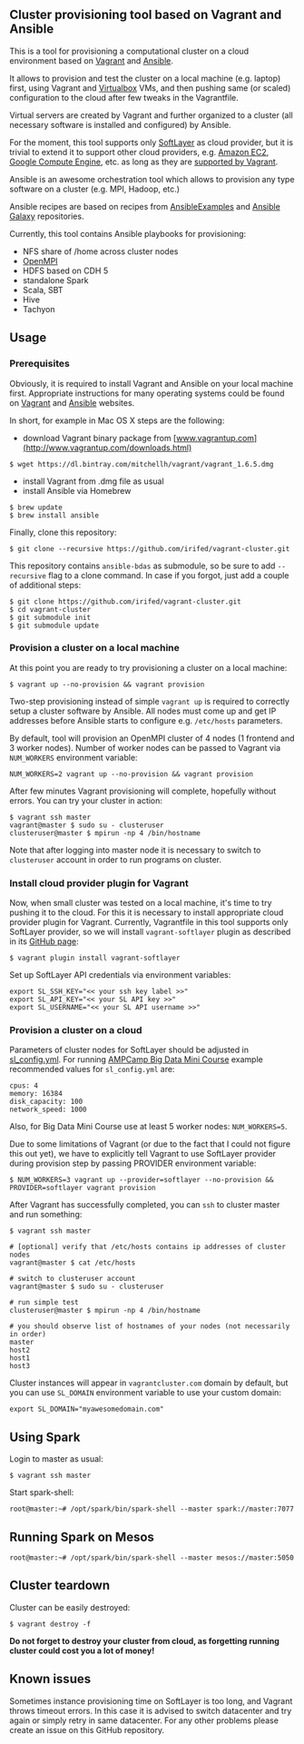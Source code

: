 ## Cluster provisioning tool based on Vagrant and Ansible

This is a tool for provisioning a computational cluster on a cloud environment based on [Vagrant](http://www.vagrantup.com/) and [Ansible](http://www.ansible.com/home).

It allows to provision and test the cluster on a local machine (e.g. laptop) first, using Vagrant and [Virtualbox](https://www.virtualbox.org/) VMs, and then pushing same (or scaled) configuration to the cloud after few tweaks in the Vagrantfile.

Virtual servers are created by Vagrant and further organized to a cluster (all necessary software is installed and configured) by Ansible.

For the moment, this tool supports only [SoftLayer](http://www.softlayer.com/) as cloud provider, but it is trivial to extend it to support other cloud providers, e.g. [Amazon EC2](http://aws.amazon.com/ec2/), [Google Compute Engine](https://cloud.google.com/products/compute-engine/), etc. as long as they are [supported by Vagrant](http://docs.vagrantup.com/v2/providers/index.html).

Ansible is an awesome orchestration tool which allows to provision any type software on a cluster (e.g. MPI, Hadoop, etc.)

Ansible recipes are based on recipes from [AnsibleExamples](https://github.com/ansible/ansible-examples) and [Ansible Galaxy](https://github.com/AnsibleShipyard/ansible-galaxy-roles) repositories.

Currently, this tool contains Ansible playbooks for provisioning:

- NFS share of /home across cluster nodes
- [OpenMPI](http://www.open-mpi.org/)
- HDFS based on CDH 5
- standalone Spark
- Scala, SBT
- Hive
- Tachyon

## Usage

### Prerequisites

Obviously, it is required to install Vagrant and Ansible on your local machine first. Appropriate instructions for many operating systems could be found on [Vagrant](http://www.vagrantup.com/downloads) and [Ansible](http://docs.ansible.com/intro_installation.html) websites.

In short, for example in Mac OS X steps are the following:

- download Vagrant binary package from [www.vagrantup.com](http://www.vagrantup.com/downloads.html)

```
$ wget https://dl.bintray.com/mitchellh/vagrant/vagrant_1.6.5.dmg
```

- install Vagrant from .dmg file as usual
- install Ansible via Homebrew

```
$ brew update
$ brew install ansible
```

Finally, clone this repository:

```
$ git clone --recursive https://github.com/irifed/vagrant-cluster.git
```

This repository contains `ansible-bdas` as submodule, so be sure to add `--recursive` flag to a clone command.
In case if you forgot, just add a couple of additional steps:
```
$ git clone https://github.com/irifed/vagrant-cluster.git
$ cd vagrant-cluster
$ git submodule init
$ git submodule update
```

### Provision a cluster on a local machine

At this point you are ready to try provisioning a cluster on a local machine:

```
$ vagrant up --no-provision && vagrant provision
```

Two-step provisioning instead of simple `vagrant up` is required to correctly setup a cluster software by Ansible. All nodes must come up and get IP addresses before Ansible starts to configure e.g. `/etc/hosts` parameters.

By default, tool will provision an OpenMPI cluster of 4 nodes (1 frontend and 3 worker nodes). Number of worker nodes can be passed to Vagrant via `NUM_WORKERS` environment variable:

```
NUM_WORKERS=2 vagrant up --no-provision && vagrant provision
```

After few minutes Vagrant provisioning will complete, hopefully without errors. You can try your cluster in action:

```
$ vagrant ssh master
vagrant@master $ sudo su - clusteruser
clusteruser@master $ mpirun -np 4 /bin/hostname
```
Note that after logging into master node it is necessary to switch to `clusteruser` account in order to run programs on cluster.

### Install cloud provider plugin for Vagrant

Now, when small cluster was tested on a local machine, it's time to try pushing it to the cloud. For this it is necessary to install appropriate cloud provider plugin for Vagrant. Currently, Vagrantfile in this tool supports only SoftLayer provider, so we will install `vagrant-softlayer` plugin as described in its [GitHub page](https://github.com/audiolize/vagrant-softlayer):

```
$ vagrant plugin install vagrant-softlayer
```

Set up SoftLayer API credentials via environment variables:
```
export SL_SSH_KEY="<< your ssh key label >>"
export SL_API_KEY="<< your SL API key >>"
export SL_USERNAME="<< your SL API username >>"
```

### Provision a cluster on a cloud

Parameters of cluster nodes for SoftLayer should be adjusted in [sl_config.yml](https://github.com/irifed/vagrant-cluster/blob/master/sl_config.yml.template). For running [AMPCamp Big Data Mini Course](http://ampcamp.berkeley.edu/big-data-mini-course/)  example recommended values for `sl_config.yml` are:

```
cpus: 4
memory: 16384
disk_capacity: 100
network_speed: 1000
```
Also, for Big Data Mini Course use at least 5 worker nodes: `NUM_WORKERS=5`.

Due to some limitations of Vagrant (or due to the fact that I could not figure this out yet), we have to explicitly tell Vagrant to use SoftLayer provider during provision step by passing PROVIDER environment variable:

```
$ NUM_WORKERS=3 vagrant up --provider=softlayer --no-provision && PROVIDER=softlayer vagrant provision
```

After Vagrant has successfully completed, you can `ssh` to cluster master and run something:

```
$ vagrant ssh master

# [optional] verify that /etc/hosts contains ip addresses of cluster nodes
vagrant@master $ cat /etc/hosts 

# switch to clusteruser account
vagrant@master $ sudo su - clusteruser

# run simple test
clusteruser@master $ mpirun -np 4 /bin/hostname

# you should observe list of hostnames of your nodes (not necessarily in order)
master
host2
host1
host3
```

Cluster instances will appear in `vagrantcluster.com` domain by default, but you can use `SL_DOMAIN` environment variable to use your custom domain:

```
export SL_DOMAIN="myawesomedomain.com"
```

## Using Spark

Login to master as usual:
```
$ vagrant ssh master
```

Start spark-shell:
```
root@master:~# /opt/spark/bin/spark-shell --master spark://master:7077
```

## Running Spark on Mesos
```
root@master:~# /opt/spark/bin/spark-shell --master mesos://master:5050
```

## Cluster teardown

Cluster can be easily destroyed:
```
$ vagrant destroy -f
```

**Do not forget to destroy your cluster from cloud, as forgetting running cluster could cost you a lot of money!**

## Known issues

Sometimes instance provisioning time on SoftLayer is too long, and Vagrant throws timeout errors. In this case it is advised to switch datacenter and try again or simply retry in same datacenter. For any other problems please create an issue on this GitHub repository.
